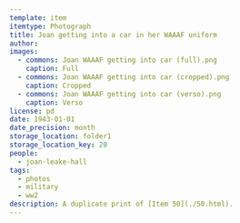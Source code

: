 ```yaml
---
template: item
itemtype: Photograph
title: Joan getting into a car in her WAAAF uniform
author: 
images:
  - commons: Joan WAAAF getting into car (full).png
    caption: Full
  - commons: Joan WAAAF getting into car (cropped).png
    caption: Cropped
  - commons: Joan WAAAF getting into car (verso).png
    caption: Verso
license: pd
date: 1943-01-01
date_precision: month
storage_location: folder1
storage_location_key: 20
people:
  - joan-leake-hall
tags:
  - photos
  - military
  - ww2
description: A duplicate print of [Item 50](./50.html).
---
```


